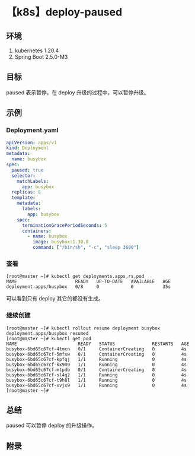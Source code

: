 # 【k8s】deploy-paused

## 环境

1. kubernetes 1.20.4
2. Spring Boot 2.5.0-M3

## 目标

paused 表示暂停，在 deploy 升级的过程中，可以暂停升级。

## 示例

### Deployment.yaml

```yaml
apiVersion: apps/v1
kind: Deployment
metadata:
  name: busybox
spec:
  paused: true
  selector:
    matchLabels:
      app: busybox
  replicas: 8
  template:
    metadata:
      labels:
        app: busybox
    spec:
      terminationGracePeriodSeconds: 5
      containers:
        - name: busybox
          image: busybox:1.30.0
          command: ["/bin/sh", "-c", "sleep 3600"]
```

### 查看

```
[root@master ~]# kubectl get deployments.apps,rs,pod
NAME                      READY   UP-TO-DATE   AVAILABLE   AGE
deployment.apps/busybox   0/8     0            0           35s
```

可以看到只有 deploy 其它的都没有生成。

### 继续创建

```
[root@master ~]# kubectl rollout resume deployment busybox
deployment.apps/busybox resumed
[root@master ~]# kubectl get pod
NAME                       READY   STATUS              RESTARTS   AGE
busybox-6bd65c67cf-4tmcn   0/1     ContainerCreating   0          4s
busybox-6bd65c67cf-5mfxw   0/1     ContainerCreating   0          4s
busybox-6bd65c67cf-kpfqj   1/1     Running             0          4s
busybox-6bd65c67cf-kx9m9   1/1     Running             0          4s
busybox-6bd65c67cf-mtpdb   0/1     ContainerCreating   0          4s
busybox-6bd65c67cf-sl4q2   1/1     Running             0          4s
busybox-6bd65c67cf-t9h8l   1/1     Running             0          4s
busybox-6bd65c67cf-xvjx9   1/1     Running             0          4s
[root@master ~]#
```

## 总结

paused 可以暂停 deploy 的升级操作。

## 附录
